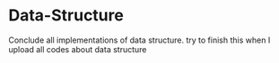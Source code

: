 # Data-Structure
Conclude all implementations of data structure. try to finish this when I upload all codes about data structure
